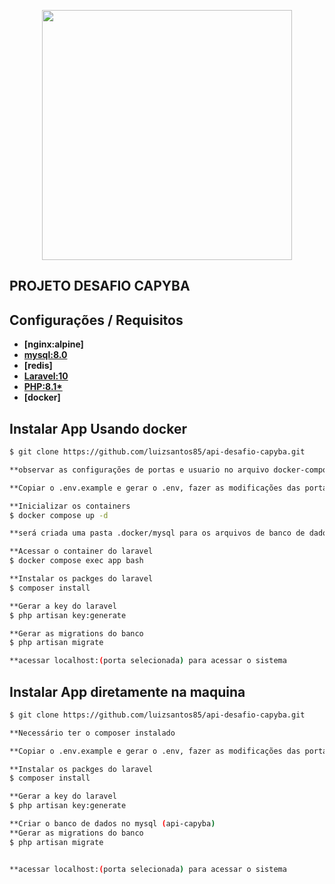 <p align="center"><a href="https://laravel.com" target="_blank"><img src="https://raw.githubusercontent.com/laravel/art/master/logo-lockup/5%20SVG/2%20CMYK/1%20Full%20Color/laravel-logolockup-cmyk-red.svg" width="400"></a></p>

## PROJETO DESAFIO CAPYBA


## Configurações / Requisitos

-   **[nginx:alpine]**
-   **[mysql:8.0](https://www.mysql.com/)**
-   **[redis]**
-   **[Laravel:10](https://laravel.com/)**
-   **[PHP:8.1\*](https://www.php.net/manual/pt_BR/index.php)**
-   **[docker]**

## Instalar App Usando docker

```bash
$ git clone https://github.com/luizsantos85/api-desafio-capyba.git

**observar as configurações de portas e usuario no arquivo docker-composer.yml

**Copiar o .env.example e gerar o .env, fazer as modificações das portas (se necessário) e usuario do DB

**Inicializar os containers
$ docker compose up -d

**será criada uma pasta .docker/mysql para os arquivos de banco de dados

**Acessar o container do laravel
$ docker compose exec app bash

**Instalar os packges do laravel
$ composer install

**Gerar a key do laravel
$ php artisan key:generate

**Gerar as migrations do banco
$ php artisan migrate

**acessar localhost:(porta selecionada) para acessar o sistema
```

## Instalar App diretamente na maquina

```bash
$ git clone https://github.com/luizsantos85/api-desafio-capyba.git

**Necessário ter o composer instalado

**Copiar o .env.example e gerar o .env, fazer as modificações das portas (se necessário) e usuario do DB

**Instalar os packges do laravel
$ composer install

**Gerar a key do laravel
$ php artisan key:generate

**Criar o banco de dados no mysql (api-capyba)
**Gerar as migrations do banco
$ php artisan migrate


**acessar localhost:(porta selecionada) para acessar o sistema
```
